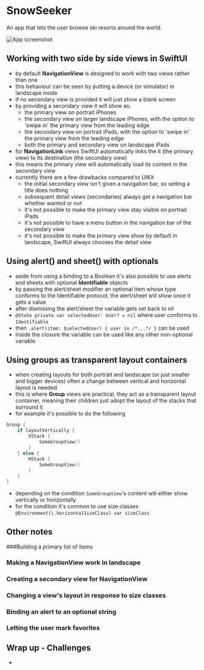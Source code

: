 # SnowSeeker
An app that lets the user browse ski resorts around the world.

![App screenshot](SnowSeeker.png)


## Working with two side by side views in SwiftUI
- by default **NavigationView** is designed to work with two views rather than one
- this behaviour can be seen by putting a device (or simulator) in landscape mode
- if no secondary view is provided it will just show a blank screen
- by providing a secondary view it will show as:
    - the primary view on portrait iPhones
    - the secondary view on larger landscape iPhones, with the option to 'swipe in' the primary view from the leading edge
    - the secondary view on portrait iPads, with the option to 'swipe in' the primary view from the leading edge
    - both the primary and secondary view on landscape iPads
- for **NavigationLink** views SwiftUI automatically links the it (the primary view) to its destination (the secondary view)
- this means the primary view will automatically load its content in the secondary view
- currently there are a few drawbacks compared to UIKit
    - the initial secondary view isn't given a navigation bar, so setting a title does nothing
    - subsequent detail views (secondaries) always get a navigation bar whether wanted or not
    - it's not possible to make the primary view stay visible on portrait iPads
    - it's not possible to have a menu button in the navigation bar of the secondary view
    - it's not possible to make the primary view show by default in landscape, SwiftUI always chooses the detail view

## Using alert() and sheet() with optionals
- aside from using a binding to a Boolean it's also possible to use alerts and sheets with optional **Identifiable** objects
- by passing the alert/sheet modifier an optional item whose type conforms to the Identifiable protocol, the alert/sheet will show once it gets a value
- after dismissing the alert/sheet the variable gets set back to nil
- `@State private var selectedUser: User? = nil` where user conforms to `Identifiable`
- then `.alert(item: $selectedUser) { user in /*...*/ }` can be used
- inside the closure the variable can be used like any other non-optional variable

## Using groups as transparent layout containers
- when creating layouts for both portrait and landscape (or just smaller and bigger devices) often a change between vertical and horizontal layout is needed
- this is where **Group** views are practical, they act as a transparent layout container, meaning their children just adopt the layout of the stacks that surround it
- for example it's possible to do the following
```swift
Group {
    if layoutVertically {
        VStack {
            SomeGroupView()
        }
    } else {
        HStack {
            SomeGroupView()
        }            
    }
}
```
- depending on the condition `SomeGroupView`'s content will either show vertically or horizontally
- for the condition it's common to use size classes `@Environment(\.horizontalSizeClass) var sizeClass`

## Other notes
###Building a primary list of items
### Making a NavigationView work in landscape
### Creating a secondary view for NavigationView
### Changing a view's layout in response to size classes
### Binding an alert to an optional string
### Letting the user mark favorites

## Wrap up - Challenges
- 
